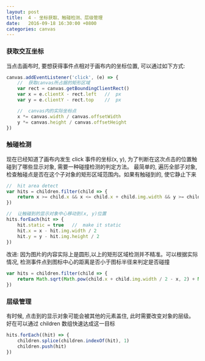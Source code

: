 ```yaml
---
layout: post
title:  4 - 坐标获取、触碰检测、层级管理
date:   2016-09-18 16:30:00 +0800
categories: canvas
---
```


### 获取交互坐标

当点击画布时, 要想获得事件点相对于画布内的坐标位置, 可以通过如下方式:

```javascript
canvas.addEventListener('click', (e) => {
    //  获取canvas所占据的矩形区域
    var rect = canvas.getBoundingClientRect()
    var x = e.clientX - rect.left   //  px
    var y = e.clientY - rect.top    //  px

    //  canvas内的实际坐标点
    x *= canvas.width / canvas.offsetWidth
    y *= canvas.height / canvas.offsetHeight
})
```

### 触碰检测

现在已经知道了画布内发生 click 事件的坐标(x, y), 为了判断在这次点击的位置触碰到了哪些显示对象, 需要一种碰撞检测的判定方法。
最简单的, 遍历全部子对象, 检查触碰点是否在这个子对象的矩形区域范围内。如果有触碰到的, 使它静止下来

```javascript
//  hit area detect
var hits = children.filter(child => {
    return x >= child.x && x <= child.x + child.img.width && y >= child.y && y <= child.y + child.img.height
})

//  让触碰到的显示对象中心移动到(x, y)位置
hits.forEach(hit => {
    hit.static = true   //  make it static
    hit.x = x - hit.img.width / 2
    hit.y = y - hit.img.height / 2
})
```

改进: 因为图片的内容实际上是圆形,以上的矩形区域检测并不精准。可以根据实际情况, 检测事件点到图标中心的距离是否小于图标半径来判定是否碰撞

```javascript
var hits = children.filter(child => {
    return Math.sqrt(Math.pow(child.x + child.img.width / 2 - x, 2) + Math.pow(child.y + child.img.height / 2 - y, 2)) <= child.img.width / 2
})
```

### 层级管理

有时候, 点击到的显示对象可能会被其他的元素盖住, 此时需要改变对象的层级。好在可以通过 children 数组快速达成这一目标

```javascript
hits.forEach((hit) => {
    children.splice(children.indexOf(hit), 1)
    children.push(hit)
})
```
